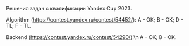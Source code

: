 Решения задач с квалификации Yandex Cup 2023.

Algorithm (https://contest.yandex.ru/contest/54452/):
A - OK;
B - OK;
D - TL;
F - TL.

Backend (https://contest.yandex.ru/contest/54290/):\n
A - OK;
B - OK.